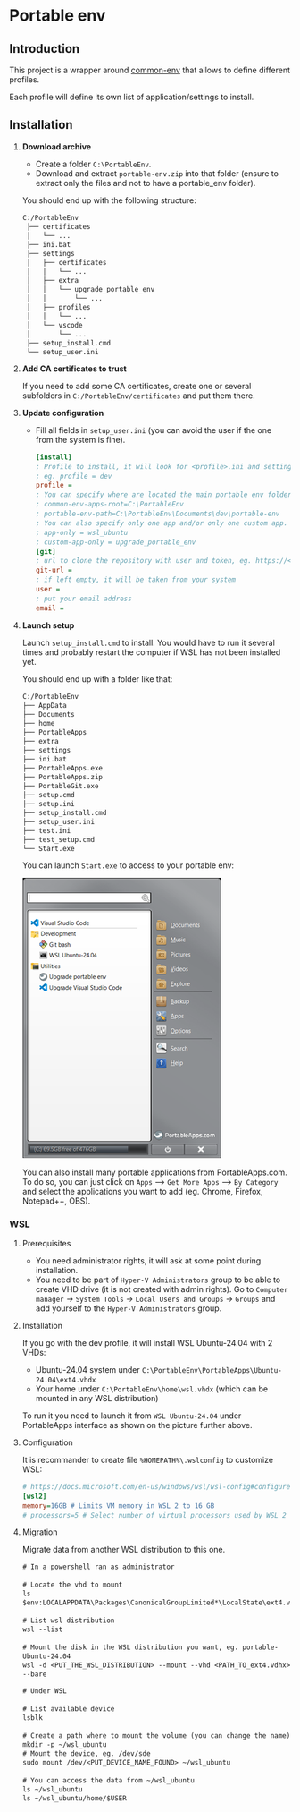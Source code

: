 # Portable env

## Introduction

This project is a wrapper around [common-env](https://github.com/nmarghetti/common_env) that allows to define different profiles.

Each profile will define its own list of application/settings to install.

## Installation

1. **Download archive**

   - Create a folder `C:\PortableEnv`.
   - Download and extract `portable-env.zip` into that folder (ensure to extract only the files and not to have a portable_env folder).

   You should end up with the following structure:

   ```text
   C:/PortableEnv
    ├── certificates
    │   └── ...
    ├── ini.bat
    ├── settings
    │   ├── certificates
    │   │   └── ...
    │   ├── extra
    │   │   └── upgrade_portable_env
    │   │       └── ...
    │   ├── profiles
    │   │   └── ...
    │   └── vscode
    │       └── ...
    ├── setup_install.cmd
    └── setup_user.ini
   ```

1. **Add CA certificates to trust**

   If you need to add some CA certificates, create one or several subfolders in `C:/PortableEnv/certificates` and put them there.

1. **Update configuration**

   - Fill all fields in `setup_user.ini` (you can avoid the user if the one from the system is fine).

     ```ini
     [install]
     ; Profile to install, it will look for <profile>.ini and settings/profile/<profile>.ini
     ; eg. profile = dev
     profile =
     ; You can specify where are located the main portable env folder if you want to install it somewhere else
     ; common-env-apps-root=C:\PortableEnv
     ; portable-env-path=C:\PortableEnv\Documents\dev\portable-env
     ; You can also specify only one app and/or only one custom app. It can be useful if you want to install/upgrade only one and be fast.
     ; app-only = wsl_ubuntu
     ; custom-app-only = upgrade_portable_env
     [git]
     ; url to clone the repository with user and token, eg. https://<user>:<token>@github.com/owner/portable-env.git
     git-url =
     ; if left empty, it will be taken from your system
     user =
     ; put your email address
     email =
     ```

1. **Launch setup**

   Launch `setup_install.cmd` to install. You would have to run it several times and probably restart the computer if WSL has not been installed yet.

   You should end up with a folder like that:

   ```text
   C:/PortableEnv
   ├── AppData
   ├── Documents
   ├── home
   ├── PortableApps
   ├── extra
   ├── settings
   ├── ini.bat
   ├── PortableApps.exe
   ├── PortableApps.zip
   ├── PortableGit.exe
   ├── setup.cmd
   ├── setup.ini
   ├── setup_install.cmd
   ├── setup_user.ini
   ├── test.ini
   ├── test_setup.cmd
   └── Start.exe
   ```

   You can launch `Start.exe` to access to your portable env:

   ![Portable env](readme/portable_env.png)

   You can also install many portable applications from PortableApps.com. To do so, you can just click on `Apps` --> `Get More Apps` --> `By Category` and select the applications you want to add (eg. Chrome, Firefox, Notepad++, OBS).

### WSL

1. Prerequisites

   - You need administrator rights, it will ask at some point during installation.
   - You need to be part of `Hyper-V Administrators` group to be able to create VHD drive (it is not created with admin rights). Go to `Computer manager` -> `System Tools` -> `Local Users and Groups` -> `Groups` and add yourself to the `Hyper-V Administrators` group.

1. Installation

   If you go with the dev profile, it will install WSL Ubuntu-24.04 with 2 VHDs:

   - Ubuntu-24.04 system under `C:\PortableEnv\PortableApps\Ubuntu-24.04\ext4.vhdx`
   - Your home under `C:\PortableEnv\home\wsl.vhdx` (which can be mounted in any WSL distribution)

   To run it you need to launch it from `WSL Ubuntu-24.04` under PortableApps interface as shown on the picture further above.

1. Configuration

   It is recommander to create file `%HOMEPATH%\.wslconfig` to customize WSL:

   ```ini
   # https://docs.microsoft.com/en-us/windows/wsl/wsl-config#configure-global-options-with-wslconfig
   [wsl2]
   memory=16GB # Limits VM memory in WSL 2 to 16 GB
   # processors=5 # Select number of virtual processors used by WSL 2 VM
   ```

1. Migration

   Migrate data from another WSL distribution to this one.

   ```shell
   # In a powershell ran as administrator

   # Locate the vhd to mount
   ls $env:LOCALAPPDATA\Packages\CanonicalGroupLimited*\LocalState\ext4.vhdx

   # List wsl distribution
   wsl --list

   # Mount the disk in the WSL distribution you want, eg. portable-Ubuntu-24.04
   wsl -d <PUT_THE_WSL_DISTRIBUTION> --mount --vhd <PATH_TO_ext4.vdhx> --bare
   ```

   ```shell
   # Under WSL

   # List available device
   lsblk

   # Create a path where to mount the volume (you can change the name)
   mkdir -p ~/wsl_ubuntu
   # Mount the device, eg. /dev/sde
   sudo mount /dev/<PUT_DEVICE_NAME_FOUND> ~/wsl_ubuntu

   # You can access the data from ~/wsl_ubuntu
   ls ~/wsl_ubuntu
   ls ~/wsl_ubuntu/home/$USER
   ```

